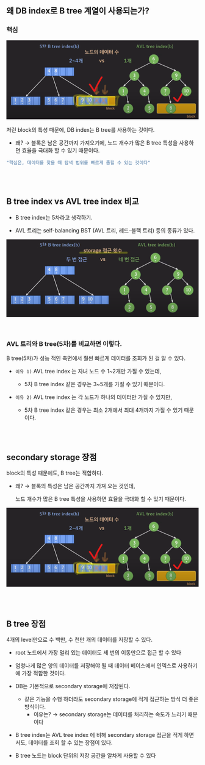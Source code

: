 ## 왜 DB index로 B tree 계열이 사용되는가?



### 핵심

![이미지](/programming/img/입문517.PNG)

저런 block의 특성 때문에, DB index는 B tree를 사용하는 것이다.

- 왜? → 블록은 남은 공간까지 가져오기에, 노드 개수가 많은 B tree 특성을 사용하면 효율을 극대화 할 수 있기 때문이다.
    

```java
"핵심은, 데이터를 찾을 때 탐색 범위를 빠르게 좁힐 수 있는 것이다"
```

<br/><br/>

## B tree index vs AVL tree index 비교

- B tree index는 5차라고 생각하기.

- AVL 트리는 self-balancing BST (AVL 트리, 레드-블랙 트리) 등의 종류가 있다.

![이미지](/programming/img/입문518.PNG)

<br/>

### AVL 트리와 B tree(5차)를 비교하면 이렇다.

B tree(5차)가 성능 적인 측면에서 훨씬 빠르게 데이터를 조회가 된 걸 알 수 있다.

- `이유 1)` AVL tree index 는 자녀 노드 수 1~2개만 가질 수 있는데,

    - 5차 B tree index 같은 경우는 3~5개를 가질 수 있기 때문이다.

- `이유 2)` AVL tree index 는 각 노드가 하나의 데이터만 가질 수 있지만,

    - 5차 B tree index 같은 경우는 최소 2개에서 최대 4개까지 가질 수 있기 때문이다.

<br/><br/>

## secondary storage 장점

block의 특성 때문에도, B tree는 적합하다.

- 왜? → 블록의 특성은 남은 공간까지 가져 오는 것인데,
    
    노드 개수가 많은 B tree 특성을 사용하면 효율을 극대화 할 수 있기 때문이다.
    

![이미지](/programming/img/입문519.PNG)

<br/><br/>

## B tree 장점

4개의 level만으로 수 백만, 수 천만 개의 데이터를 저장할 수 있다.

- root 노드에서 가장 멀리 있는 데이터도 세 번의 이동만으로 접근 할 수 있다

- 엄청나게 많은 양의 데이터를 저장해야 될 때 데이터 베이스에서 인덱스로 사용하기에 가장 적합한 것이다.
    
- DB는 기본적으로 secondary storage에 저장된다.

    - 같은 기능을 수행 하더라도 secondary storage에 적게 접근하는 방식 더 좋은 방식이다.
        - 이유는? → secondary storage는 데이터를 처리하는 속도가 느리기 때문이다

- B tree index는 AVL tree index 에 비해 secondary storage 접근을 적게 하면서도, 데이터를 조회 할 수 있는 장점이 있다.
    
- B tree 노드는 block 단위의 저장 공간을 알차게 사용할 수 있다